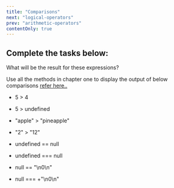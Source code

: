 ```yaml
---
title: "Comparisons"
next: "logical-operators"
prev: "arithmetic-operators"
contentOnly: true
---
```



## Complete the tasks below:

What will be the result for these expressions?

Use all the methods in chapter one to display the output of below comparisons [refer here..](hello-world)

  - 5 > 4
  - 5 > undefined

  - "apple" > "pineapple"

  - "2" > "12"

  - undefined == null

  - undefined === null

  - null == "\n0\n"

  - null === +"\n0\n"


